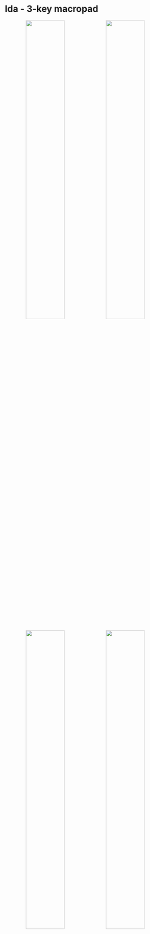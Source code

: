 
# Ida - 3-key macropad

<p align="middle">
  <img src="images/1.jpg" width="49%" />
  <img src="images/2.jpg" width="49%" />
  <img src="images/3.jpg" width="49%" />
  <img src="images/4.jpg" width="49%" />
</p>

# Bill of Materials

- **2x** 12x1 pin header
- **1x** Diode (_1N4148 DO-35_)
- **1x** Push button for resetting the board (_4x4x1.5mm_)
- **1x** Pro Micro or something with compatible pinout
- **3x** Keyboard switch
- **1x** 2u stabilizer
- **4x** 8mm rubber feet
- **3x** M2.5 screws
- Steady hands

# Getting the parts made


## PCB 

The gerbers are included in the repo in the [kicad](kicad/) directory. You can simply upload the gerbers to a service like JLCPCB.

Not that the entire Kicad project is included so you can also regenerate the gerbers with different settings if needed or adjust the PCB.

## Case

The case was CNC'd out of aluminium (again by JLCPCB). The case is made up of two ([top](top.stl), [bottom](bottom.stl)) parts.

The two parts are held together using 3 M2.5 screws. There is also a [drawing](drawing.pdf) showing the exact placement of the threads.

It might be possible to 3D print the case, but the screw threads might make it difficult.

# Build guide

**Step 1**: Solder the reset switch and the diode:

![](images/guide/1.jpg)

**Step 2**: Solder the pin headers:

![](images/guide/2.jpg)

**Step 3**: Place the stabilizers:

![](images/guide/3.jpg)

**Step 4**: Place switches in the enclosure:

![](images/guide/4.jpg)

**Step 5**: Place the PCB inside the enclosure and solder the switches:

![](images/guide/5.jpg)
![](images/guide/6.jpg)
![](images/guide/7.jpg)

**Step 6**: Place and solder the Pro Micro:

![](images/guide/8.jpg)
![](images/guide/9.jpg)

**Step 7**: Screw the bottom part of the case:

![](images/guide/10.jpg)

**Done!**

![](images/1.jpg)

# Schematic

<p align="middle">
  <img src="images/schematic.png" width="49%" />
  <img src="images/pcb.png" width="49%" />
</p>

